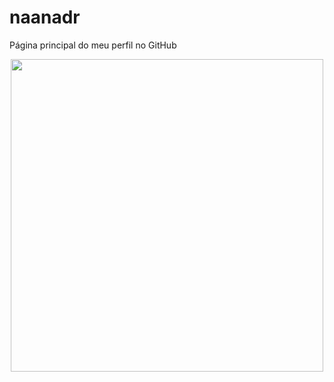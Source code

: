 # naanadr
 Página principal do meu perfil no GitHub

<p align="center">
  <img src="https://media.giphy.com/media/v1.Y2lkPTc5MGI3NjExY2poajEwOTRiNmF0aGdzOWozZjUzNDFsYm9sY2x4ZXpzdm1uNmNxbCZlcD12MV9pbnRlcm5hbF9naWZfYnlfaWQmY3Q9Zw/1GEATImIxEXVR79Dhk/giphy.gif" width="500"/>
</p>